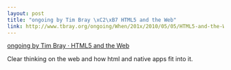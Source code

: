 ```yaml
--- 
layout: post
title: "ongoing by Tim Bray \xC2\xB7 HTML5 and the Web"
link: http://www.tbray.org/ongoing/When/201x/2010/05/05/HTML5-and-the-Web
---
```

<a href=
"http://www.tbray.org/ongoing/When/201x/2010/05/05/HTML5-and-the-Web">
ongoing by Tim Bray · HTML5 and the Web</a><br>

<p>Clear thinking on the web and how html and native apps fit into
it.</p>
